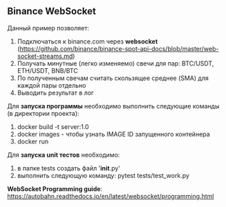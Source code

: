 ## Binance WebSocket 

Данный пример позволяет: 
  1) Подключаться к binance.com через __websocket__ (https://github.com/binance/binance-spot-api-docs/blob/master/web-socket-streams.md)
  2) Получать минутные (легко изменяемо) свечи  для пар: BTC/USDT, ETH/USDT, BNB/BTC
  3) По полученным свечам считать скользящее среднее (SMA) для каждой пары отдельно 
  4) Выводить результат в лог

Для __запуска программы__ необходимо выполнить следующие команды (в директории проекта):
  1) docker build -t server:1.0
  2) docker images - чтобы узнать IMAGE ID запущенного контейнера
  3) docker run <IMAGE ID>
  
 Для __запуска unit тестов__ необходимо:
  1) в папке tests создать файл '__init__.py'
  2) выполнить следующую команду: pytest tests/test_work.py

  
  
__WebSocket Programming guide__: https://autobahn.readthedocs.io/en/latest/websocket/programming.html
